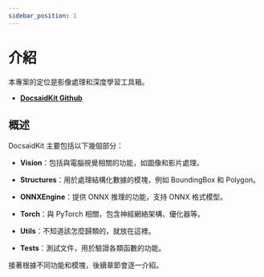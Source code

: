 ```yaml
---
sidebar_position: 1
---
```


# 介紹

本專案的定位是影像處理和深度學習工具箱。

- [**DocsaidKit Github**](https://github.com/DocsaidLab/DocsaidKit)

## 概述

DocsaidKit 主要包括以下幾個部分：

- **Vision**：包括與電腦視覺相關的功能，如圖像和影片處理。

- **Structures**：用於處理結構化數據的模塊，例如 BoundingBox 和 Polygon。

- **ONNXEngine**：提供 ONNX 推理的功能，支持 ONNX 格式模型。

- **Torch**：與 PyTorch 相關，包含神經網絡架構、優化器等。

- **Utils**：不知道該怎麼歸類的，就放在這裡。

- **Tests**：測試文件，用於驗證各類函數的功能。

接著根據不同功能和模塊，後續章節會逐一介紹。
